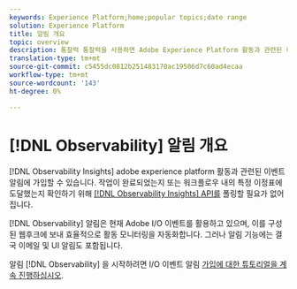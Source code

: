 ```yaml
---
keywords: Experience Platform;home;popular topics;date range
solution: Experience Platform
title: 알림 개요
topic: overview
description: 통찰력 통찰력을 사용하면 Adobe Experience Platform 활동과 관련된 이벤트 알림에 가입할 수 있습니다. 작업이 완료되었는지 또는 워크플로우 내의 특정 이정표에 도달했는지 확인하기 위해 Observability Insights API를 폴링할 필요가 없어집니다.
translation-type: tm+mt
source-git-commit: c5455dc0812b251483170ac19506d7c60ad4ecaa
workflow-type: tm+mt
source-wordcount: '143'
ht-degree: 0%

---
```



# [!DNL Observability] 알림 개요

[!DNL Observability Insights] adobe experience platform 활동과 관련된 이벤트 알림에 가입할 수 있습니다. 작업이 완료되었는지 또는 워크플로우 내의 특정 이정표에 도달했는지 확인하기 위해 [[!DNL Observability Insights] API를](../api/overview.md) 폴링할 필요가 없어집니다.

[!DNL Observability] 알림은 현재 Adobe I/O 이벤트를 활용하고 있으며, 이를 구성된 웹후크에 보내 효율적으로 활동 모니터링을 자동화합니다. 그러나 알림 기능에는 결국 이메일 및 UI 알림도 포함됩니다.

알림 [!DNL Observability] 을 시작하려면 I/O 이벤트 알림 [가입에 대한 튜토리얼을 계속 진행하십시오](./subscribe.md).